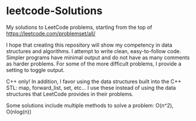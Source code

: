 # leetcode-Solutions
My solutions to LeetCode problems, starting from the top of https://leetcode.com/problemset/all/

I hope that creating this repository will show my competency in data structures and algorithms. 
I attempt to write clean, easy-to-follow code. Simpler programs have minimal output and do not have as many comments as harder problems. For some of the more difficult problems, I provide a setting to toggle output.

C++ only! 
In addition, I favor using the data structures built into the C++ STL: map, forward\_list, set, etc...
I use these instead of using the data structures that LeetCode provides in their problems.

Some solutions include multiple methods to solve a problem: O(n^2), O(nlog(n))
